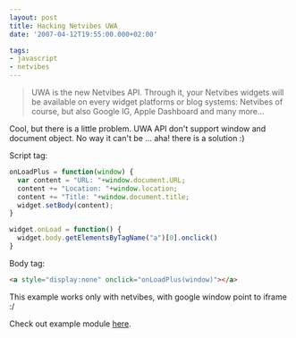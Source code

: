```yaml
---
layout: post
title: Hacking Netvibes UWA
date: '2007-04-12T19:55:00.000+02:00'

tags:
- javascript
- netvibes
---
```


>UWA is the new Netvibes API. Through it, your Netvibes widgets will be available on every widget platforms or blog systems: Netvibes of course, but also Google IG, Apple Dashboard and many more...

Cool, but there is a little problem. UWA API don't support window and document object. No way it can't be ... aha! there is a solution :)

Script tag:

```js
onLoadPlus = function(window) {
  var content = "URL: "+window.document.URL;
  content += "Location: "+window.location;
  content += "Title: "+window.document.title;
  widget.setBody(content);
}

widget.onLoad = function() {
  widget.body.getElementsByTagName("a")[0].onclick()
}
```

Body tag:

```html
<a style="display:none" onclick="onLoadPlus(window)"></a>
```
This example works only with netvibes, with google window point to iframe :/

Check out example module <a href="http://www.netvibes.com/subscribe.php?module=UWA&amp;moduleUrl=http%3A%2F%2Ffazibear.googlepages.com%2Fuwahack.html">here</a>.